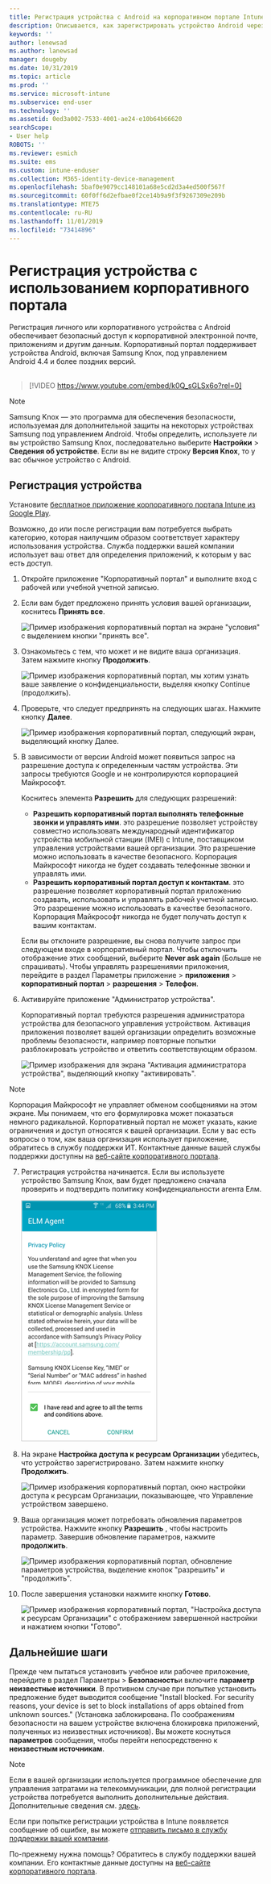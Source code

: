 ```yaml
---
title: Регистрация устройства с Android на корпоративном портале Intune | Документация Майкрософт
description: Описывается, как зарегистрировать устройство Android через корпоративный портал Intune
keywords: ''
author: lenewsad
ms.author: lanewsad
manager: dougeby
ms.date: 10/31/2019
ms.topic: article
ms.prod: ''
ms.service: microsoft-intune
ms.subservice: end-user
ms.technology: ''
ms.assetid: 0ed3a002-7533-4001-ae24-e10b64b66620
searchScope:
- User help
ROBOTS: ''
ms.reviewer: esmich
ms.suite: ems
ms.custom: intune-enduser
ms.collection: M365-identity-device-management
ms.openlocfilehash: 5baf0e9079cc148101a68e5cd2d3a4ed500f567f
ms.sourcegitcommit: 60f0ff6d2efbae0f2ce14b9a9f3f9267309e209b
ms.translationtype: MTE75
ms.contentlocale: ru-RU
ms.lasthandoff: 11/01/2019
ms.locfileid: "73414896"
---
```

# <a name="enroll-your-device-with-company-portal"></a>Регистрация устройства с использованием корпоративного портала  
Регистрация личного или корпоративного устройства с Android обеспечивает безопасный доступ к корпоративной электронной почте, приложениям и другим данным. Корпоративный портал поддерживает устройства Android, включая Samsung Knox, под управлением Android 4.4 и более поздних версий.  
</br>
> [!VIDEO https://www.youtube.com/embed/k0Q_sGLSx6o?rel=0]

> [!NOTE]
> Samsung Knox — это программа для обеспечения безопасности, используемая для дополнительной защиты на некоторых устройствах Samsung под управлением Android. Чтобы определить, используете ли вы устройство Samsung Knox, последовательно выберите **Настройки** > **Сведения об устройстве**. Если вы не видите строку **Версия Knox**, то у вас обычное устройство с Android.

## <a name="enroll-device"></a>Регистрация устройства  
Установите [бесплатное приложение корпоративного портала Intune из Google Play](https://play.google.com/store/apps/details?id=com.microsoft.windowsintune.companyportal). 

Возможно, до или после регистрации вам потребуется выбрать категорию, которая наилучшим образом соответствует характеру использования устройства. Служба поддержки вашей компании использует ваш ответ для определения приложений, к которым у вас есть доступ.  

1. Откройте приложение "Корпоративный портал" и выполните вход с рабочей или учебной учетной записью.  

2. Если вам будет предложено принять условия вашей организации, коснитесь **Принять все**.  

   ![Пример изображения корпоративный портал на экране "условия" с выделением кнопки "принять все".](./media/accept-terms-1911.png)  


3. Ознакомьтесь с тем, что может и не видите ваша организация. Затем нажмите кнопку **Продолжить**.


    ![Пример изображения корпоративный портал, мы хотим узнать ваше заявление о конфиденциальности, выделяя кнопку Continue (продолжить).](./media/android-privacy-screen-1911.png)  
4. Проверьте, что следует предпринять на следующих шагах. Нажмите кнопку **Далее**.  

    ![Пример изображения корпоративный портал, следующий экран, выделяющий кнопку Далее.](./media/android-whats-next-1911.png)  


5. В зависимости от версии Android может появиться запрос на разрешение доступа к определенным частям устройства. Эти запросы требуются Google и не контролируются корпорацией Майкрософт.  

    Коснитесь элемента **Разрешить** для следующих разрешений:  
    * **Разрешить корпоративный портал выполнять телефонные звонки и управлять ими**. это разрешение позволяет устройству совместно использовать международный идентификатор устройства мобильной станции (IMEI) с Intune, поставщиком управления устройствами вашей организации. Это разрешение можно использовать в качестве безопасного. Корпорация Майкрософт никогда не будет создавать телефонные звонки и управлять ими.  
    * **Разрешить корпоративный портал доступ к контактам**. это разрешение позволяет корпоративный портал приложению создавать, использовать и управлять рабочей учетной записью.  Это разрешение можно использовать в качестве безопасного. Корпорация Майкрософт никогда не будет получать доступ к вашим контактам. 

    Если вы отклоните разрешение, вы снова получите запрос при следующем входе в корпоративный портал. Чтобы отключить отображение этих сообщений, выберите **Never ask again** (Больше не спрашивать). Чтобы управлять разрешениями приложения, перейдите в раздел Параметры приложение > **приложения** > **корпоративный портал** > **разрешения** > **Телефон**.  

6. Активируйте приложение "Администратор устройства". 

    Корпоративный портал требуются разрешения администратора устройства для безопасного управления устройством. Активация приложения позволяет вашей организации определить возможные проблемы безопасности, например повторные попытки разблокировать устройство и ответить соответствующим образом.  

    ![Пример изображения для экрана "Активация администратора устройства", выделяющий кнопку "активировать".](./media/activate-device-administrator-1911.png)  

> [!NOTE]
> Корпорация Майкрософт не управляет обменом сообщениями на этом экране. Мы понимаем, что его формулировка может показаться немного радикальной. Корпоративный портал не может указать, какие ограничения и доступ относятся к вашей организации. Если у вас есть вопросы о том, как ваша организация использует приложение, обратитесь в службу поддержки ИТ. Контактные данные вашей службы поддержки доступны на [веб-сайте корпоративного портала](https://go.microsoft.com/fwlink/?linkid=2010980).  


7. Регистрация устройства начинается. Если вы используете устройство Samsung Knox, вам будет предложено сначала проверить и подтвердить политику конфиденциальности агента Елм.   

    ![Пример изображения на экране политики конфиденциальности Samsung Knox, который появляется во время регистрации.](./media/and-enroll-7-knox-privacy-policy.png)  

8. На экране **Настройка доступа к ресурсам Организации** убедитесь, что устройство зарегистрировано. Затем нажмите кнопку **Продолжить**.  

    ![Пример изображения корпоративный портал, окно настройки доступа к ресурсам Организации, показывающее, что Управление устройством завершено.](./media/update-settings-1911.png)  

9. Ваша организация может потребовать обновления параметров устройства. Нажмите кнопку **Разрешить** , чтобы настроить параметр. Завершив обновление параметров, нажмите **продолжить**.  

   ![Пример изображения корпоративный портал, обновление параметров устройства, выделение кнопок "разрешить" и "продолжить".](./media/resolve-settings-1911.png)  

10. После завершения установки нажмите кнопку **Готово**.    

    ![Пример изображения корпоративный портал, "Настройка доступа к ресурсам Организации" с отображением завершенной настройки и нажатием кнопки "Готово".](./media/android-enrollment-done-1911.png) 

## <a name="next-steps"></a>Дальнейшие шаги  

Прежде чем пытаться установить учебное или рабочее приложение, перейдите в раздел Параметры > **Безопасность**и включите **параметр** **неизвестные источники**. В противном случае при попытке установить предложение будет выводится сообщение "Install blocked. For security reasons, your device is set to block installations of apps obtained from unknown sources." (Установка заблокирована. По соображениям безопасности на вашем устройстве включена блокировка приложений, полученных из неизвестных источников). Вы можете коснуться **параметров** сообщения, чтобы перейти непосредственно к **неизвестным источникам**.  

> [!Note]
> Если в вашей организации используется программное обеспечение для управления затратами на телекоммуникации, для полной регистрации устройства потребуется выполнить дополнительные действия. Дополнительные сведения см. [здесь](enroll-your-device-with-telecom-expense-management-android.md).

Если при попытке регистрации устройства в Intune появляется сообщение об ошибке, вы можете [отправить письмо в службу поддержки вашей компании](send-logs-to-your-it-admin-by-email-android.md).  

По-прежнему нужна помощь? Обратитесь в службу поддержки вашей компании. Его контактные данные доступны на [веб-сайте корпоративного портала](https://go.microsoft.com/fwlink/?linkid=2010980).  